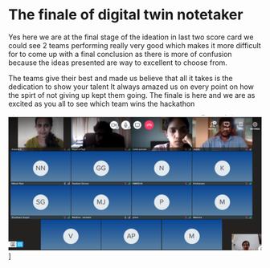 # The finale of digital twin notetaker

Yes here we are at the final stage of the ideation in last two score card we could see 2 teams performing really very good which makes it more difficult for to come up with a final conclusion as there is more of confusion because the ideas presented are way to excellent to choose from.

The teams give their best and made us believe that  all it takes is the dedication to show your talent 
It always amazed us on every point on how the spirt of not giving up kept them going.
The finale is here and we are as excited as you all to see which team wins the hackathon

![Image of Yaktocat](https://github.com/DowellLivingLab/Score-Card/blob/main/picture.png?raw=true)]
